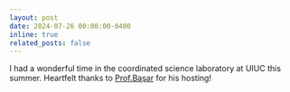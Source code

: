 ```yaml
---
layout: post
date: 2024-07-26 00:00:00-0400
inline: true
related_posts: false
---
```


I had a wonderful time in the coordinated science laboratory at UIUC this summer. Heartfelt thanks to [Prof.Başar](https://tamerbasar.csl.illinois.edu/) for his hosting! 
